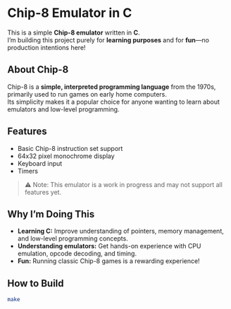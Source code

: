 # Chip-8 Emulator in C

This is a simple **Chip-8 emulator** written in **C**.  
I’m building this project purely for **learning purposes** and for **fun**—no production intentions here!  

## About Chip-8

Chip-8 is a **simple, interpreted programming language** from the 1970s, primarily used to run games on early home computers.  
Its simplicity makes it a popular choice for anyone wanting to learn about emulators and low-level programming.  

## Features

- Basic Chip-8 instruction set support  
- 64x32 pixel monochrome display  
- Keyboard input  
- Timers  

> ⚠️ Note: This emulator is a work in progress and may not support all features yet.

## Why I’m Doing This

- **Learning C:** Improve understanding of pointers, memory management, and low-level programming concepts.  
- **Understanding emulators:** Get hands-on experience with CPU emulation, opcode decoding, and timing.  
- **Fun:** Running classic Chip-8 games is a rewarding experience!  

## How to Build
```bash
make
